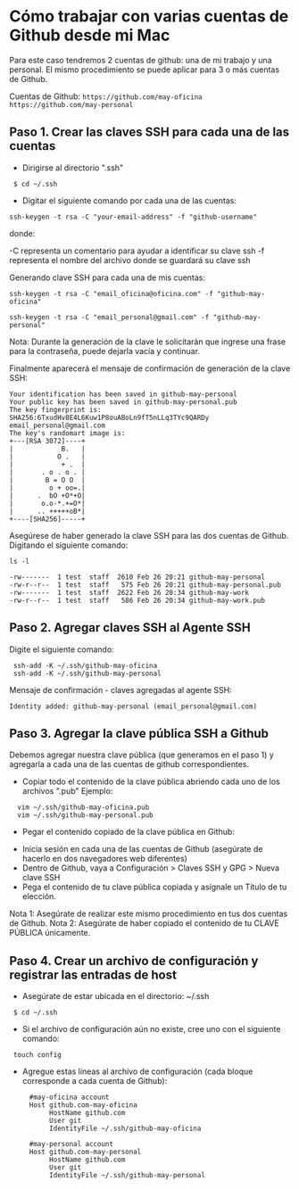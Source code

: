 # Cómo trabajar con varias cuentas de Github desde mi Mac

Para este caso tendremos 2 cuentas de github: una de mi trabajo y una personal. El mismo procedimiento se puede aplicar para 3 o más cuentas de Github.

Cuentas de Github:
``
https://github.com/may-oficina
https://github.com/may-personal
``

## Paso 1. Crear las claves SSH para cada una de las cuentas

* Dirigirse al directorio ".ssh"

```
 $ cd ~/.ssh
```

* Digitar el siguiente comando por cada una de las cuentas:

```
ssh-keygen -t rsa -C "your-email-address" -f "github-username"
``` 
donde:

-C representa un comentario para ayudar a identificar su clave ssh
-f representa el nombre del archivo donde se guardará su clave ssh

Generando clave SSH para cada una de mis cuentas:

```
ssh-keygen -t rsa -C "email_oficina@oficina.com" -f "github-may-oficina"

ssh-keygen -t rsa -C "email_personal@gmail.com" -f "github-may-personal"
```
Nota: Durante la generación de la clave le solicitarán que ingrese una frase para la contraseña, puede dejarla vacía y continuar.

Finalmente aparecerá el mensaje de confirmación de generación de la clave SSH:

````
Your identification has been saved in github-may-personal
Your public key has been saved in github-may-personal.pub
The key fingerprint is:
SHA256:6TxudHv8E4L6Kuw1P8ouABoLn9fT5nLLq3TYc9QARDy email_personal@gmail.com
The key's randomart image is:
+---[RSA 3072]----+
|            B.   |
|           O .   |
|            + .  |
|       . o . o . |
|        B = O O  |
|         o + oo=.|
|      .  bO +O*+O|
|       o.o-*.+=O*|
|      .. +++++oB*|
+----[SHA256]-----+
````

Asegúrese de haber generado la clave SSH para las dos cuentas de Github. Digitando el siguiente comando:

```
ls -l

-rw-------  1 test  staff  2610 Feb 26 20:21 github-may-personal
-rw-r--r--  1 test  staff   575 Feb 26 20:21 github-may-personal.pub
-rw-------  1 test  staff  2622 Feb 26 20:34 github-may-work
-rw-r--r--  1 test  staff   586 Feb 26 20:34 github-may-work.pub
```


## Paso 2. Agregar claves SSH al Agente SSH

Digite el siguiente comando:

```
 ssh-add -K ~/.ssh/github-may-oficina
 ssh-add -K ~/.ssh/github-may-personal
```

Mensaje de confirmación - claves agregadas al agente SSH:

```
Identity added: github-may-personal (email_personal@gmail.com)
```

## Paso 3. Agregar la clave pública SSH a Github

Debemos agregar nuestra clave pública (que generamos en el paso 1) y agregarla a cada una de las cuentas de github correspondientes.

* Copiar todo el contenido de la clave pública abriendo cada uno de los archivos ".pub" Ejemplo: 

```
  vim ~/.ssh/github-may-oficina.pub
  vim ~/.ssh/github-may-personal.pub
```

* Pegar el contenido copiado de la clave pública en Github:

- Inicia sesión en cada una de las cuentas de Github (asegúrate de hacerlo en dos navegadores web diferentes)
- Dentro de Github, vaya a Configuración > Claves SSH y GPG > Nueva clave SSH
- Pega el contenido de tu clave pública copiada y asígnale un Título de tu elección.

Nota 1: Asegúrate de realizar este mismo procedimiento en tus dos cuentas de Github.
Nota 2: Asegúrate de haber copiado el contenido de tu CLAVE PÚBLICA únicamente.

## Paso 4. Crear un archivo de configuración y registrar las entradas de host

* Asegúrate de estar ubicada en el directorio: ~/.ssh

```
 $ cd ~/.ssh
```

* Si el archivo de configuración aún no existe, cree uno con el siguiente comando:

```
 touch config
```

* Agregue estas líneas al archivo de configuración (cada bloque corresponde a cada cuenta de Github):

```
     #may-oficina account
     Host github.com-may-oficina
          HostName github.com
          User git
          IdentityFile ~/.ssh/github-may-oficina

     #may-personal account
     Host github.com-may-personal
          HostName github.com
          User git
          IdentityFile ~/.ssh/github-may-personal
```
